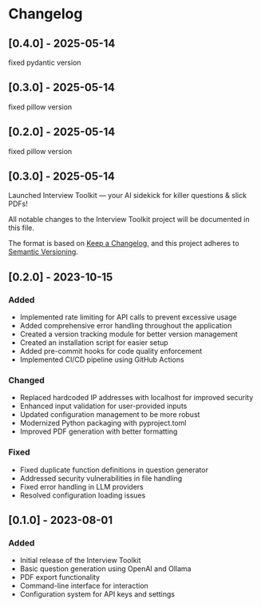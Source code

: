 # Changelog

## [0.4.0] - 2025-05-14

fixed pydantic version


## [0.3.0] - 2025-05-14

fixed pillow version


## [0.2.0] - 2025-05-14

fixed pillow version


## [0.3.0] - 2025-05-14

Launched Interview Toolkit — your AI sidekick for killer questions & slick PDFs! 


All notable changes to the Interview Toolkit project will be documented in this file.

The format is based on [Keep a Changelog](https://keepachangelog.com/en/1.0.0/),
and this project adheres to [Semantic Versioning](https://semver.org/spec/v2.0.0.html).

## [0.2.0] - 2023-10-15

### Added
- Implemented rate limiting for API calls to prevent excessive usage
- Added comprehensive error handling throughout the application
- Created a version tracking module for better version management
- Created an installation script for easier setup
- Added pre-commit hooks for code quality enforcement
- Implemented CI/CD pipeline using GitHub Actions

### Changed
- Replaced hardcoded IP addresses with localhost for improved security
- Enhanced input validation for user-provided inputs
- Updated configuration management to be more robust
- Modernized Python packaging with pyproject.toml
- Improved PDF generation with better formatting

### Fixed
- Fixed duplicate function definitions in question generator
- Addressed security vulnerabilities in file handling
- Fixed error handling in LLM providers
- Resolved configuration loading issues

## [0.1.0] - 2023-08-01

### Added
- Initial release of the Interview Toolkit
- Basic question generation using OpenAI and Ollama
- PDF export functionality
- Command-line interface for interaction
- Configuration system for API keys and settings 